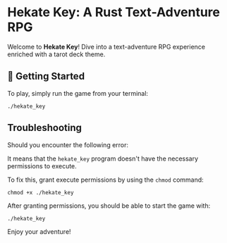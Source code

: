 # Hekate Key: A Rust Text-Adventure RPG

Welcome to **Hekate Key**! Dive into a text-adventure RPG experience enriched with a tarot deck theme.

## 🚀 Getting Started

To play, simply run the game from your terminal:

```
./hekate_key

```

## Troubleshooting

Should you encounter the following error:


It means that the `hekate_key` program doesn't have the necessary permissions to execute.

To fix this, grant execute permissions by using the `chmod` command:
```
chmod +x ./hekate_key

```


After granting permissions, you should be able to start the game with:
```
./hekate_key

```


Enjoy your adventure!
